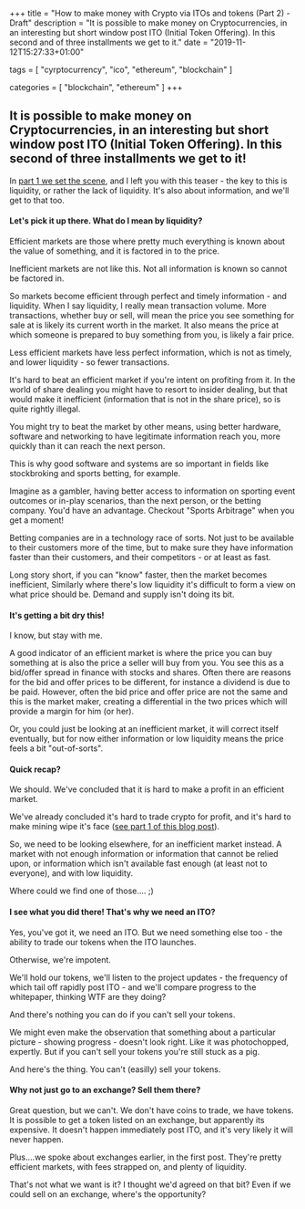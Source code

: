 +++
title = "How to make money with Crypto via ITOs and tokens (Part 2) - Draft"
description = "It is possible to make money on Cryptocurrencies, in an interesting but short window post ITO (Initial Token Offering). In this second and of three installments we get to it."
date = "2019-11-12T15:27:33+01:00"

tags = [
    "cyrptocurrency",
    "ico",
	"ethereum",
	"blockchain"
]

categories = [
    "blockchain",
	"ethereum"
]
+++

## It is possible to make money on Cryptocurrencies, in an interesting but short window post ITO (Initial Token Offering). In this second of three installments we get to it!

In [part 1 we set the scene](/2019/11/how-to-make-money-with-crypto-via-itos-and-tokens-part-1/), and I left you with this teaser - the key to this is liquidity, or rather the lack of liquidity. It's also about information, and we'll get to that too. 

#### Let's pick it up there. What do I mean by liquidity? 

Efficient markets are those where pretty much everything is known about the value of something, and it is factored in to the price. 

Inefficient markets are not like this. Not all information is known so cannot be factored in.

So markets become efficient through perfect and timely information - and liquidity. When I say liquidity, I really mean transaction volume. More transactions, whether buy or sell, will mean the price you see something for sale at is likely its current worth in the market. It also means the price at which someone is prepared to buy something from you, is likely a fair price.

Less efficient markets have less perfect information, which is not as timely, and lower liquidity - so fewer transactions.  

It's hard to beat an efficient market if you're intent on profiting from it. In the world of share dealing you might have to resort to insider dealing, but that would make it inefficient (information that is not in the share price), so is quite rightly illegal.  

You might try to beat the market by other means, using better hardware, software and networking to have legitimate information reach you, more quickly than it can reach the next person. 

This is why good software and systems are so important in fields like stockbroking and sports betting, for example.

Imagine as a gambler, having better access to information on sporting event outcomes or in-play scenarios, than the next person, or the betting company. You'd have an advantage. Checkout "Sports Arbitrage" when you get a moment!

Betting companies are in a technology race of sorts. Not just to be available to their customers more of the time, but to make sure they have information faster than their customers, and their competitors - or at least as fast.

Long story short, if you can "know" faster, then the market becomes inefficient, Similarly where there's low liquidity it's difficult to form a view on what price should be. Demand and supply isn't doing its bit.

#### It's getting a bit dry this! 

I know, but stay with me.

A good indicator of an efficient market is where the price you can buy something at is also the price a seller will buy from you. You see this as a bid/offer spread in finance with stocks and shares. Often there are reasons for the bid and offer prices to be different, for instance a dividend is due to be paid. However, often the bid price and offer price are not the same and this is the market maker, creating a differential in the two prices which will provide a margin for him (or her). 

Or, you could just be looking at an inefficient market, it will correct itself eventually, but for now either information or low liquidity means the price feels a bit "out-of-sorts".

#### Quick recap?

We should. We've concluded that it is hard to make a profit in an efficient market. 

We've already concluded it's hard to trade crypto for profit, and it's hard to make mining wipe it's face ([see part 1 of this blog post](/2019/11/how-to-make-money-with-crypto-via-itos-and-tokens-part-1/)). 

So, we need to be looking elsewhere, for an inefficient market instead. A market with not enough information or information that cannot be relied upon, or information which isn't available fast enough (at least not to everyone), and with low liquidity. 

Where could we find one of those.... ;)

#### I see what you did there! That's why we need an ITO?

Yes, you've got it, we need an ITO. But we need something else too - the ability to trade our tokens when the ITO launches. 

Otherwise, we're impotent. 

We'll hold our tokens, we'll listen to the project updates - the frequency of which tail off rapidly post ITO - and we'll compare progress to the whitepaper, thinking WTF are they doing? 

And there's nothing you can do if you can't sell your tokens.

We might even make the observation that something about a particular picture - showing progress - doesn't look right. Like it was photochopped, expertly. But if you can't sell your tokens you're still stuck as a pig.

And here's the thing. You can't (easilly) sell your tokens.

#### Why not just go to an exchange? Sell them there?

Great question, but we can't. We don't have coins to trade, we have tokens. It is possible to get a token listed on an exchange, but apparently its expensive. It doesn't happen immediately post ITO, and it's very likely it will never happen.

Plus....we spoke about exchanges earlier, in the first post. They're pretty efficient markets, with fees strapped on, and plenty of liquidity.  

That's not what we want is it? I thought we'd agreed on that bit? Even if we could sell on an exchange, where's the opportunity?